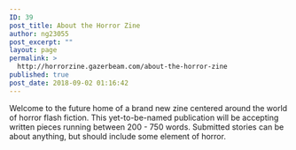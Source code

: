```yaml
---
ID: 39
post_title: About the Horror Zine
author: ng23055
post_excerpt: ""
layout: page
permalink: >
  http://horrorzine.gazerbeam.com/about-the-horror-zine
published: true
post_date: 2018-09-02 01:16:42
---
```

Welcome to the future home of a brand new zine centered around the world of horror flash fiction. This yet-to-be-named publication will be accepting written pieces running between 200 - 750 words. Submitted stories can be about anything, but should include some element of horror.